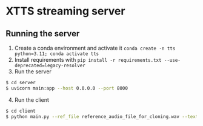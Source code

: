 # XTTS streaming server

## Running the server

1. Create a conda environment and activate it `conda create -n tts python=3.11; conda activate tts`
2. Install requirements with `pip install -r requirements.txt --use-deprecated=legacy-resolver`
3. Run the server
```bash
$ cd server
$ uvicorn main:app --host 0.0.0.0 --port 8000
```
4. Run the client
```bash
$ cd client
$ python main.py --ref_file reference_audio_file_for_cloning.wav --text "text to dictate"
```